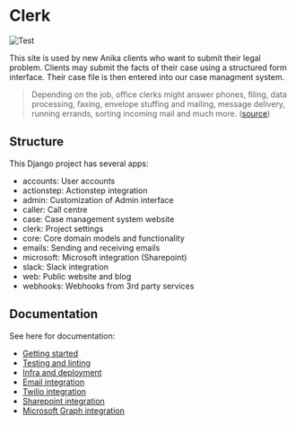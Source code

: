 # Clerk

![Test](https://github.com/AnikaLegal/clerk/workflows/Test/badge.svg?branch=develop)

This site is used by new Anika clients who want to submit their legal problem. Clients may submit the facts of their case using a structured form interface. Their case file is then entered into our case managment system.

> Depending on the job, office clerks might answer phones, filing, data processing, faxing, envelope stuffing and mailing, message delivery, running errands, sorting incoming mail and much more. ([source](https://www.snagajob.com/job-descriptions/office-clerk/))

## Structure

This Django project has several apps:

- accounts: User accounts
- actionstep: Actionstep integration
- admin: Customization of Admin interface
- caller: Call centre
- case: Case management system website
- clerk: Project settings
- core: Core domain models and functionality
- emails: Sending and receiving emails
- microsoft: Microsoft integration (Sharepoint)
- slack: Slack integration
- web: Public website and blog
- webhooks: Webhooks from 3rd party services

## Documentation

See here for documentation:

- [Getting started](docs/setup.md)
- [Testing and linting](docs/tests.md)
- [Infra and deployment](docs/infra.md)
- [Email integration](docs/emails.md)
- [Twilio integration](docs/twilio.md)
- [Sharepoint integration](docs/sharepoint.md)
- [Microsoft Graph integration](docs/msgraph.md)
